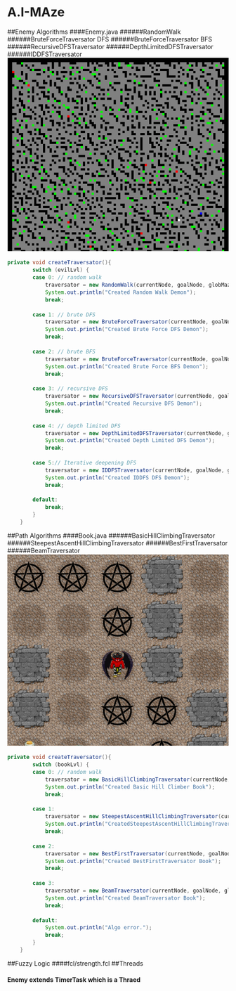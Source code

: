# A.I-MAze

##Enemy Algorithms
####Enemy.java 
######RandomWalk
######BruteForceTraversator DFS
######BruteForceTraversator BFS
######RecursiveDFSTraversator
######DepthLimitedDFSTraversator
######IDDFSTraversator
![](https://github.com/VytasHub/A.I-MAze/blob/master/aiProject/pictures/enemys.png)
```java
private void createTraversator(){
		switch (evilLvl) {
		case 0:	// random walk
			traversator = new RandomWalk(currentNode, goalNode, globMaze);
			System.out.println("Created Random Walk Demon");
			break;
			
		case 1:	// brute DFS
			traversator = new BruteForceTraversator(currentNode, goalNode, globMaze, true);
			System.out.println("Created Brute Force DFS Demon");
			break;
			
		case 2:	// brute BFS
			traversator = new BruteForceTraversator(currentNode, goalNode, globMaze, false);
			System.out.println("Created Brute Force BFS Demon");
			break;
			
		case 3:	// recursive DFS
			traversator = new RecursiveDFSTraversator(currentNode, goalNode, globMaze);
			System.out.println("Created Recursive DFS Demon");
			break;
			
		case 4:	// depth limited DFS
			traversator = new DepthLimitedDFSTraversator(currentNode, goalNode, globMaze, 5);
			System.out.println("Created Depth Limited DFS Demon");
			break;
			
		case 5:// Iterative deepening DFS
			traversator = new IDDFSTraversator(currentNode, goalNode, globMaze);
			System.out.println("Created IDDFS DFS Demon");
			break;

		default:
			break;
		}
	}
```
##Path Algorithms
####Book.java
######BasicHillClimbingTraversator
######SteepestAscentHillClimbingTraversator
######BestFirstTraversator
######BeamTraversator
![](https://github.com/VytasHub/A.I-MAze/blob/master/aiProject/pictures/path.png)
```java
private void createTraversator(){
		switch (bookLvl) {
		case 0:	// random walk
			traversator = new BasicHillClimbingTraversator(currentNode, goalNode, globMaze);
			System.out.println("Created Basic Hill Climber Book");
			break;
			
		case 1:
			traversator = new SteepestAscentHillClimbingTraversator(currentNode, goalNode, globMaze);
			System.out.println("CreatedSteepestAscentHillClimbingTraversator Book");
			break;
			
		case 2:
			traversator = new BestFirstTraversator(currentNode, goalNode, globMaze);
			System.out.println("Created BestFirstTraversator Book");
			break;
			
		case 3:
			traversator = new BeamTraversator(currentNode, goalNode, globMaze, 2);
			System.out.println("Created BeamTraversator Book");
			break;

		default:
			System.out.println("Algo error.");
			break;
		}
	}
```
##Fuzzy Logic
####fcl/strength.fcl
##Threads
#### Enemy extends TimerTask which is a Thraed

